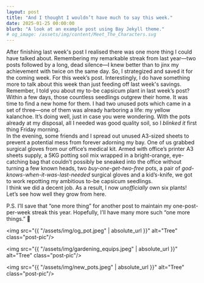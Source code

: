 ```yaml
---
layout: post
title: "And I thought I wouldn’t have much to say this week."
date: 2025-01-25 00:00:00
blurb: "A look at an example post using Bay Jekyll theme."
# og_image: /assets/img/content/Meet_The_Characters.svg
---
```


After finishing last week's post I realised there was one more thing I could have talked about. Remembering my remarkable streak from last year—two posts followed by a long, dead silence—I knew better than to jinx my achievement with twice on the same day. So, I strategized and saved it for the coming week. For this week’s post. Interestingly, I do have something more to talk about this week than just feeding off last week's savings.
<br>
Remember, I told you about my to-be capsicum plant in last week’s post? Within a few days, those countless seedlings outgrew their home. It was time to find a new home for them. I had two unused pots which came in a set of three—one of them was already harboring a life: my yellow kalanchoe. It’s doing well, just in case you were wondering. With the pots already at my disposal, all I needed was good quality soil, so I <i>blinked it</i> first thing Friday morning.
<br>
In the evening, some friends and I spread out unused A3-sized sheets to prevent a potential mess from forever adorning my bay. One of us grabbed surgical gloves from our office’s medical kit. Armed with office’s printer A3 sheets supply, a 5KG potting soil mix wrapped in a bright-orange, eye-catching bag that couldn’t possibly be sneaked into the office without turning a few known heads, two <i>buy-one-get-two-free</i> pots, a pair of <i>god-knows-when-it-was-last-needed</i> surgical gloves and a kid’s-knife, we got to work repotting my ambitious to-be capsicum seedlings.
<br>
I think we did a decent job. As a result, I now <i>unofficially</i> own six plants! Let’s see how well they grow from here.

P.S. I’ll save that “one more thing” for another post to maintain my one-post-per-week streak this year. Hopefully, I’ll have many more such “one more things.” 🙂

<img src="{{ "/assets/img/og_pot.jpeg" | absolute_url }}" alt="Tree" class="post-pic"/>

<img src="{{ "/assets/img/gardening_equips.jpeg" | absolute_url }}" alt="Tree" class="post-pic"/>

<img src="{{ "/assets/img/new_pots.jpeg" | absolute_url }}" alt="Tree" class="post-pic"/>
